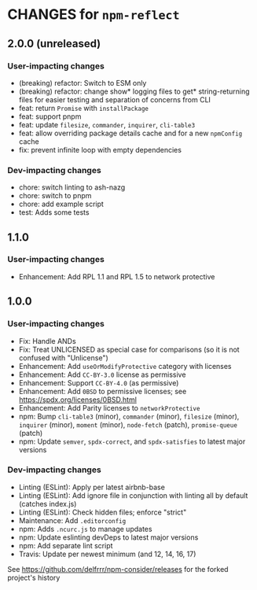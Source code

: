 # CHANGES for `npm-reflect`

## 2.0.0 (unreleased)

### User-impacting changes

- (breaking) refactor: Switch to ESM only
- (breaking) refactor: change show* logging files to get\* string-returning
    files for easier testing and separation of concerns from CLI
- feat: return `Promise` with `installPackage`
- feat: support pnpm
- feat: update `filesize`, `commander`, `inquirer`, `cli-table3`
- feat: allow overriding package details cache and for a new `npmConfig` cache
- fix: prevent infinite loop with empty dependencies

### Dev-impacting changes

- chore: switch linting to ash-nazg
- chore: switch to pnpm
- chore: add example script
- test: Adds some tests

## 1.1.0

### User-impacting changes

- Enhancement: Add RPL 1.1 and RPL 1.5 to network protective

## 1.0.0

### User-impacting changes

- Fix: Handle ANDs
- Fix: Treat UNLICENSED as special case for comparisons (so it is not
    confused with "Unlicense")
- Enhancement: Add `useOrModifyProtective` category with licenses
- Enhancement: Add `CC-BY-3.0` license as permissive
- Enhancement: Support `CC-BY-4.0` (as permissive)
- Enhancement: Add `0BSD` to permissive licenses; see
    https://spdx.org/licenses/0BSD.html
- Enhancement: Add Parity licenses to `networkProtective`
- npm: Bump `cli-table3` (minor), `commander` (minor), `filesize` (minor),
    `inquirer` (minor), `moment` (minor), `node-fetch` (patch),
    `promise-queue` (patch)
- npm: Update `semver`, `spdx-correct`, and `spdx-satisfies` to latest major
    versions

### Dev-impacting changes

- Linting (ESLint): Apply per latest airbnb-base
- Linting (ESLint): Add ignore file in conjunction with linting all by default
    (catches index.js)
- Linting (ESLint): Check hidden files; enforce "strict"
- Maintenance: Add `.editorconfig`
- npm: Adds `.ncurc.js` to manage updates
- npm: Update eslinting devDeps to latest major versions
- npm: Add separate lint script
- Travis: Update per newest minimum (and 12, 14, 16, 17)

See https://github.com/delfrrr/npm-consider/releases for the forked project's history
